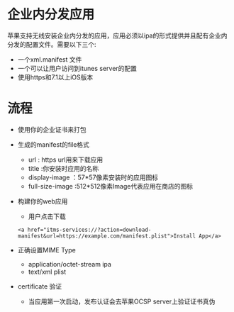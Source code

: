 # 企业内分发应用

苹果支持无线安装企业内分发的应用，应用必须以ipa的形式提供并且配有企业内分发的配置文件。需要以下三个:

- 一个xml.manifest 文件
- 一个可以让用户访问到itunes server的配置
- 使用https和7.1以上iOS版本


# 流程

- 使用你的企业证书来打包
- 生成的manifest的file格式
	- url : https url用来下载应用
	- title :你安装时应用的名称
	- display-image ：57*57像素安装时的应用图标
	- full-size-image :512*512像素Image代表应用在商店的图标
- 构建你的web应用
	- 用户点击下载

	```
	<a href="itms-services://?action=download-manifest&url=https://example.com/manifest.plist">Install App</a>
	```
- 正确设置MIME Type
	- application/octet-stream ipa
	- text/xml plist
- certificate 验证
	- 当应用第一次启动，发布认证会去苹果OCSP server上验证证书真伪